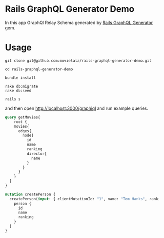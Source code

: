 # Rails GraphQL Generator Demo

In this app GraphQl Relay Schema generated by [Rails GraphQL Generator](https://github.com/movielala/rails-graphql-generator) gem.

# Usage

```
git clone git@github.com:movielala/rails-graphql-generator-demo.git

cd rails-graphql-generator-demo

bundle install

rake db:migrate
rake db:seed

rails s
```

and then open [http://localhost:3000/graphiql](http://localhost:3000/graphiql) and run example queries.

```graphql
query getMovies{
	root {
    movies{
      edges{
        node{
          id
          name
          ranking
          director{
            name
          }
        }
      }
    }
  }
}
```

```graphql
mutation createPerson {
  createPerson(input: { clientMutationId: "1", name: "Tom Hanks", ranking: 1 }) {
    person {
      id
      name
      ranking
    }
  }
}
```
